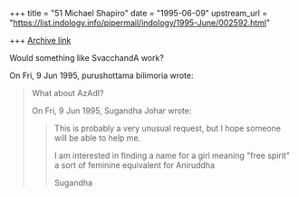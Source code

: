 +++
title = "51 Michael Shapiro"
date = "1995-06-09"
upstream_url = "https://list.indology.info/pipermail/indology/1995-June/002592.html"

+++
[Archive link](https://list.indology.info/pipermail/indology/1995-June/002592.html)

Would something like SvacchandA work?

On Fri, 9 Jun 1995, purushottama bilimoria wrote:

> What about AzAdI?
> 
> 
> On Fri, 9 Jun 1995, Sugandha Johar wrote:
> 
> > This is probably a very unusual request, but I hope someone will be able to
> > help me.
> > 
> > I am interested in finding a name for a girl meaning "free spirit" a sort of
> > feminine equivalent for Aniruddha
> > 
> > 
> > Sugandha
> > 
> >  
> > 
> 
>  
> 





